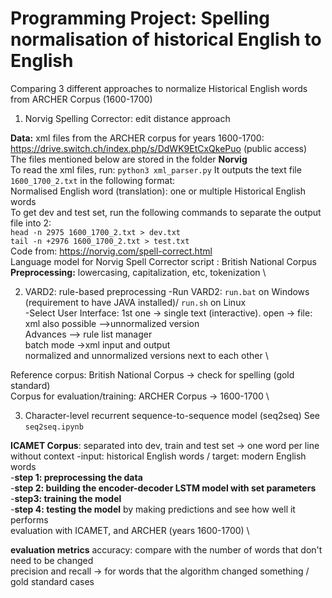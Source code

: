 # Programming Project: Spelling normalisation of historical English to English
Comparing 3 different approaches to normalize Historical English words from ARCHER Corpus (1600-1700)

1. Norvig Spelling Corrector: edit distance approach

**Data:** xml files from the ARCHER corpus for years 1600-1700: \
https://drive.switch.ch/index.php/s/DdWK9EtCxQkePuo (public access) \
The files mentioned below are stored in the folder **Norvig** \
To read the xml files, run:
```python3 xml_parser.py``` 
It outputs the text file ```1600_1700_2.txt``` in the following format: \
Normalised English word (translation): one or multiple Historical English words \
To get dev and test set, run the following commands to separate the output file into 2: \
```head -n 2975 1600_1700_2.txt > dev.txt``` \
```tail -n +2976 1600_1700_2.txt > test.txt``` \
Code from: https://norvig.com/spell-correct.html \
Language model for Norvig Spell Corrector script : British National Corpus \
**Preprocessing:** lowercasing, capitalization, etc, tokenization \


2. VARD2: rule-based preprocessing
-Run VARD2: ```run.bat``` on Windows (requirement to have JAVA installed)/ ```run.sh``` on Linux \
-Select User Interface: 1st one -> single text (interactive). open -> file: xml also possible
-->unnormalized version \
Advances --> rule list manager \
batch mode ->xml input and output \
normalized and unnormalized versions next to each other \


Reference corpus: British National Corpus -> check for spelling (gold standard) \
Corpus for evaluation/training: ARCHER Corpus -> 1600-1700 \

3. Character-level recurrent sequence-to-sequence model (seq2seq) 
See ```seq2seq.ipynb```

**ICAMET Corpus**: separated into dev, train and test set -> one word per line without context
-input: historical English words / target: modern English words \
-**step 1: preprocessing the data** \
-**step 2: building the encoder-decoder LSTM model with set parameters** \
-**step3: training the model** \
-**step 4: testing the model** by making predictions and see how well it performs \
evaluation with ICAMET, and ARCHER (years 1600-1700) \

**evaluation metrics**
accuracy: compare with the number of words that don't need to be changed \
precision and recall -> for words that the algorithm changed something / gold standard cases 


